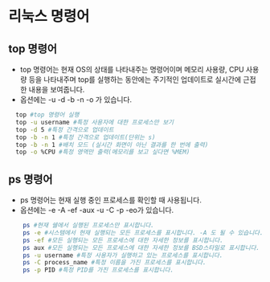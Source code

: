 # 리눅스 명령어

## top 명령어
  + top 명령어는 현재 OS의 상태를 나타내주는 명령어이며 메모리 사용량, CPU 사용량 등을 나타내주며 top를 실행하는 동안에는 주기적인 업데이트로 실시간에 근접한 내용을 보여줍니다.
  + 옵션에는 -u -d -b -n -o 가 있습니다.
  ```bash
    top #top 명령어 실행
    top -u username #특정 사용자에 대한 프로세스만 보기
    top -d 5 #특정 간격으로 업데이트
    top -b -n 1 #특정 간격으로 업데이트(단위는 s)
    top -b -n 1 #배치 모드 (실시간 화면이 아닌 결과를 한 번에 출력)
    top -o %CPU #특정 영역만 출력(메모리를 보고 싶다면 %MEM)
  ```
## ps 명령어
  +  ps 명령어는 현재 실행 중인 프로세스를 확인할 때 사용됩니다. 
  + 옵션에는 -e -A -ef -aux -u -C -p -eo가 있습니다.
  ```bash 
      ps #현재 쉘에서 실행된 프로세스만 표시합니다.
      ps -e #시스템에서 현재 실행되는 모든 프로세스를 표시합니다. -A 도 될 수 있습니다.
      ps -ef #모든 실행되는 모든 프로세스에 대한 자세한 정보를 표시합니다.
      ps aux #모든 실행되는 모든 프로세스에 대한 자세한 정보를 BSD스타일로 표시합니다.
      ps -u username #특정 사용자가 실행하고 있는 프로세스를 표시합니다.
      ps -C process_name #특정 이름을 가진 프로세스를 표시합니다.
      ps -p PID #특정 PID를 가진 프로세스를 표시합니다.
  ```
